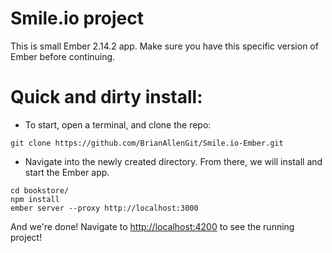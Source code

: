 # Smile.io project

This is small Ember 2.14.2 app. Make sure you have this specific version of Ember before continuing.


# Quick and dirty install:
   - To start, open a terminal, and clone the repo:
 ```
git clone https://github.com/BrianAllenGit/Smile.io-Ember.git
```
  - Navigate into the newly created directory. From there, we will install and start the Ember app.
```
cd bookstore/
npm install
ember server --proxy http://localhost:3000
```

And we're done! Navigate to [http://localhost:4200](http://localhost:4200) to see the running project!
